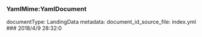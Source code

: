 ### YamlMime:YamlDocument
documentType: LandingData
metadata:
    document_id_source_file: index.yml
    ### 2018/4/9 28:32:0

